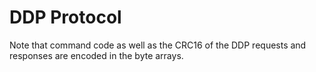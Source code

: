 # DDP Protocol

Note that command code as well as the CRC16 of the DDP requests and responses are encoded in the byte arrays. 
